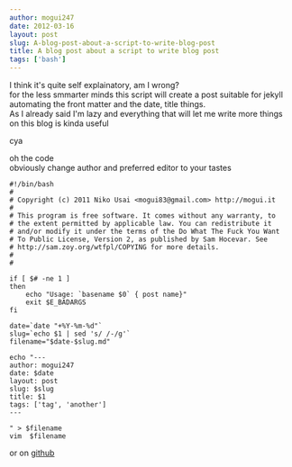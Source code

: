 ```yaml
---
author: mogui247
date: 2012-03-16
layout: post
slug: A-blog-post-about-a-script-to-write-blog-post
title: A blog post about a script to write blog post 
tags: ['bash']
---
```


I think it's quite self explainatory, am I wrong?   
for the less smmarter minds this script will create a post suitable for jekyll automating the front matter and the date, title things.   
As I already said I'm lazy and everything that will let me write more things on this blog is kinda useful

cya

oh the code   
obviously change author and preferred editor to your tastes


    #!/bin/bash
    #
    # Copyright (c) 2011 Niko Usai <mogui83@gmail.com> http://mogui.it
    # 
    # This program is free software. It comes without any warranty, to
    # the extent permitted by applicable law. You can redistribute it
    # and/or modify it under the terms of the Do What The Fuck You Want
    # To Public License, Version 2, as published by Sam Hocevar. See
    # http://sam.zoy.org/wtfpl/COPYING for more details. 
    #
    #

    if [ $# -ne 1 ]
    then
        echo "Usage: `basename $0` { post name}"
        exit $E_BADARGS
    fi
    
    date=`date "+%Y-%m-%d"`
    slug=`echo $1 | sed 's/ /-/g'`
    filename="$date-$slug.md"
    
    echo "---
    author: mogui247
    date: $date
    layout: post
    slug: $slug
    title: $1 
    tags: ['tag', 'another']
    ---
    
    " > $filename
    vim  $filename

or on [github](https://github.com/mogui/.scripts/blob/master/bin/blogpost)
